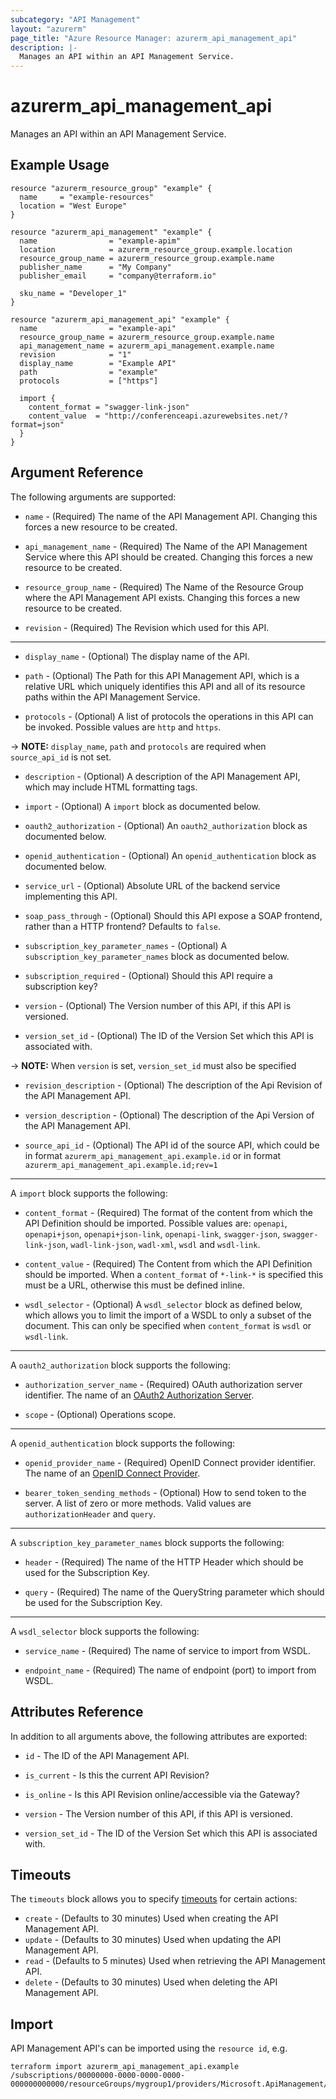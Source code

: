 ```yaml
---
subcategory: "API Management"
layout: "azurerm"
page_title: "Azure Resource Manager: azurerm_api_management_api"
description: |-
  Manages an API within an API Management Service.
---
```


# azurerm_api_management_api

Manages an API within an API Management Service.

## Example Usage

```hcl
resource "azurerm_resource_group" "example" {
  name     = "example-resources"
  location = "West Europe"
}

resource "azurerm_api_management" "example" {
  name                = "example-apim"
  location            = azurerm_resource_group.example.location
  resource_group_name = azurerm_resource_group.example.name
  publisher_name      = "My Company"
  publisher_email     = "company@terraform.io"

  sku_name = "Developer_1"
}

resource "azurerm_api_management_api" "example" {
  name                = "example-api"
  resource_group_name = azurerm_resource_group.example.name
  api_management_name = azurerm_api_management.example.name
  revision            = "1"
  display_name        = "Example API"
  path                = "example"
  protocols           = ["https"]

  import {
    content_format = "swagger-link-json"
    content_value  = "http://conferenceapi.azurewebsites.net/?format=json"
  }
}
```

## Argument Reference

The following arguments are supported:

* `name` - (Required) The name of the API Management API. Changing this forces a new resource to be created.

* `api_management_name` - (Required) The Name of the API Management Service where this API should be created. Changing this forces a new resource to be created.

* `resource_group_name` - (Required) The Name of the Resource Group where the API Management API exists. Changing this forces a new resource to be created.

* `revision` - (Required) The Revision which used for this API.

---

* `display_name` - (Optional) The display name of the API.

* `path` - (Optional) The Path for this API Management API, which is a relative URL which uniquely identifies this API and all of its resource paths within the API Management Service.

* `protocols` - (Optional) A list of protocols the operations in this API can be invoked. Possible values are `http` and `https`.

-> **NOTE:** `display_name`, `path` and `protocols` are required when `source_api_id` is not set.

* `description` - (Optional) A description of the API Management API, which may include HTML formatting tags.

* `import` - (Optional) A `import` block as documented below.

* `oauth2_authorization` - (Optional) An `oauth2_authorization` block as documented below.

* `openid_authentication` - (Optional) An `openid_authentication` block as documented below.

* `service_url` - (Optional) Absolute URL of the backend service implementing this API.

* `soap_pass_through` - (Optional) Should this API expose a SOAP frontend, rather than a HTTP frontend? Defaults to `false`.

* `subscription_key_parameter_names` - (Optional) A `subscription_key_parameter_names` block as documented below.

* `subscription_required` - (Optional) Should this API require a subscription key?

* `version` - (Optional) The Version number of this API, if this API is versioned.

* `version_set_id` - (Optional) The ID of the Version Set which this API is associated with.

-> **NOTE:** When `version` is set, `version_set_id` must also be specified

* `revision_description` - (Optional) The description of the Api Revision of the API Management API.

* `version_description` - (Optional) The description of the Api Version of the API Management API.

* `source_api_id` - (Optional) The API id of the source API, which could be in format `azurerm_api_management_api.example.id` or in format `azurerm_api_management_api.example.id;rev=1`

---

A `import` block supports the following:

* `content_format` - (Required) The format of the content from which the API Definition should be imported. Possible values are: `openapi`, `openapi+json`, `openapi+json-link`, `openapi-link`, `swagger-json`, `swagger-link-json`, `wadl-link-json`, `wadl-xml`, `wsdl` and `wsdl-link`.

* `content_value` - (Required) The Content from which the API Definition should be imported. When a `content_format` of `*-link-*` is specified this must be a URL, otherwise this must be defined inline.

* `wsdl_selector` - (Optional) A `wsdl_selector` block as defined below, which allows you to limit the import of a WSDL to only a subset of the document. This can only be specified when `content_format` is `wsdl` or `wsdl-link`.

---

A `oauth2_authorization` block supports the following:

* `authorization_server_name` - (Required) OAuth authorization server identifier. The name of an [OAuth2 Authorization Server](https://www.terraform.io/docs/providers/azurerm/r/api_management_authorization_server.html).

* `scope` - (Optional) Operations scope.

---

A `openid_authentication` block supports the following:

* `openid_provider_name` - (Required) OpenID Connect provider identifier. The name of an [OpenID Connect Provider](https://www.terraform.io/docs/providers/azurerm/r/api_management_openid_connect_provider.html).

* `bearer_token_sending_methods` - (Optional) How to send token to the server. A list of zero or more methods. Valid values are `authorizationHeader` and `query`.

---

A `subscription_key_parameter_names` block supports the following:

* `header` - (Required) The name of the HTTP Header which should be used for the Subscription Key.

* `query` - (Required) The name of the QueryString parameter which should be used for the Subscription Key.

---

A `wsdl_selector` block supports the following:

* `service_name` - (Required) The name of service to import from WSDL.

* `endpoint_name` - (Required) The name of endpoint (port) to import from WSDL.

## Attributes Reference

In addition to all arguments above, the following attributes are exported:

* `id` - The ID of the API Management API.

* `is_current` - Is this the current API Revision?

* `is_online` - Is this API Revision online/accessible via the Gateway?

* `version` - The Version number of this API, if this API is versioned.

* `version_set_id` - The ID of the Version Set which this API is associated with.

## Timeouts

The `timeouts` block allows you to specify [timeouts](https://www.terraform.io/docs/configuration/resources.html#timeouts) for certain actions:

* `create` - (Defaults to 30 minutes) Used when creating the API Management API.
* `update` - (Defaults to 30 minutes) Used when updating the API Management API.
* `read` - (Defaults to 5 minutes) Used when retrieving the API Management API.
* `delete` - (Defaults to 30 minutes) Used when deleting the API Management API.

## Import

API Management API's can be imported using the `resource id`, e.g.

```shell
terraform import azurerm_api_management_api.example /subscriptions/00000000-0000-0000-0000-000000000000/resourceGroups/mygroup1/providers/Microsoft.ApiManagement/service/instance1/apis/api1
```
